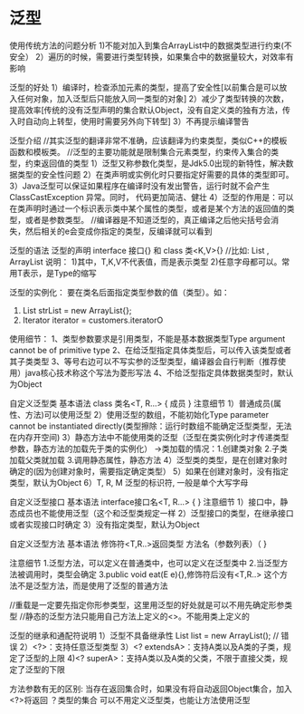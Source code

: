 # 泛型

使用传统方法的问题分析
1)不能对加入到集合ArrayList中的数据类型进行约束(不安全）
2）遍历的时候，需要进行类型转换，如果集合中的数据量较大，对效率有影响

泛型的好处
1）编译时，检查添加元素的类型，提高了安全性[以前集合是可以放入任何对象，加入泛型后只能放入同一类型的对象]
2）减少了类型转换的次数，提高效率[传统的没有泛型声明的集合默认Object，没有自定义类的独有方法，传入时自动向上转型，使用时需要另外向下转型]
3）不再提示编译警告

泛型介绍
//其实泛型的翻译非常不准确，应该翻译为约束类型，类似C++的模板函数和模板类。
//泛型的主要功能就是限制集合元素类型，约束传入集合的类型，约束返回值的类型
1）泛型又称参数化类型，是Jdk5.0出现的新特性，解决数据类型的安全性问题
2）在类声明或实例化时只要指定好需要的具体的类型即可。
3）Java泛型可以保证如果程序在编译时没有发出警告，运行时就不会产生 ClassCastException 异常。同时， 代码更加简洁、健壮
4）泛型的作用是：可以在类声明时通过一个标识表示类中某个属性的类型，或者是某个方法的返回值的类型，或者是参数类型。
//编译器是不知道泛型的，真正编译之后他尖括号会消失，然后相关的e会变成你指定的类型，反编译就可以看到

泛型的语法
泛型的声明
interface 接口<T>{} 和 class 类<K,V>{}
//比如: List , ArrayList
说明：
1)其中，T,K,V不代表值，而是表示类型
2)任意字母都可以。常用T表示，是Type的缩写

泛型的实例化：
要在类名后面指定类型参数的值（类型）。如：
1) List<String> strList = new ArrayList<String>{};
2) Iterator<Customer> iterator = customers.iteratorO

使用细节：
1、类型参数要求是引用类型，不能是基本数据类型Type argument cannot be of primitive type
2、在给泛型指定具体类型后，可以传入该类型或者其子类类型
3、等号右边可以不写实参的泛型类型，编译器会自行判断（推荐使用）java核心技术称这个写法为菱形写法
4、不给泛型指定具体数据类型时，默认为Object



自定义泛型类
基本语法
class 类名<T, R...> {
成员
}
注意细节
1）普通成员(属性、方法)可以使用泛型
2）使用泛型的数组，不能初始化Type parameter cannot be instantiated directly(类型擦除：运行时数组不能确定泛型类型，无法在内存开空间)
3）静态方法中不能使用类的泛型（泛型在类实例化时才传递类型参数，静态方法的加载先于类的实例化）
    ->类加载的情况：1.创建类对象 2.子类加载父类就加载 3.调用静态属性，静态方法
4）泛型类的类型，是在创建对象时确定的(因为创建对象时，需要指定确定类型）
5）如果在创建对象时，没有指定类型，默认为Object
6）T, R, M 泛型的标识符, 一般是单个大写字母

自定义泛型接口
基本语法
interface接口名<T, R...> {
}
注意细节
1）接口中，静态成员也不能使用泛型（这个和泛型类规定一样
2）泛型接口的类型，在继承接口或者实现接口时确定
3）没有指定类型，默认为Object



自定义泛型方法
基本语法
修饰符<T,R..>返回类型 方法名（参数列表）（
}

注意细节
1.泛型方法，可以定义在普通类中，也可以定义在泛型类中
2.当泛型方法被调用时，类型会确定
3.public void eat(E e){},修饰符后没有<T,R..> 这个方法不是泛型方法，而是使用了泛型的普通方法

//重载是一定要先指定你形参类型，这里用泛型的好处就是可以不用先确定形参类型
//静态的泛型方法只能用自己方法上定义的<>。不能用类上定义的


泛型的继承和通配符说明
1）泛型不具备继承性
List<Object> list = new ArrayList<String>(); // 错误
2）<?>：支持任意泛型类型
3）<? extendsA>：支持A类以及A类的子类，规定了泛型的上限
4)<? superA>：支持A类以及A类的父类，不限于直接父类，规定了泛型的下限

方法参数有无<?>的区别: 当存在返回集合时，如果没有<?>将自动返回Object集合，加入<?>将返回 ？类型的集合
可以不用定义泛型类，也能让方法使用泛型